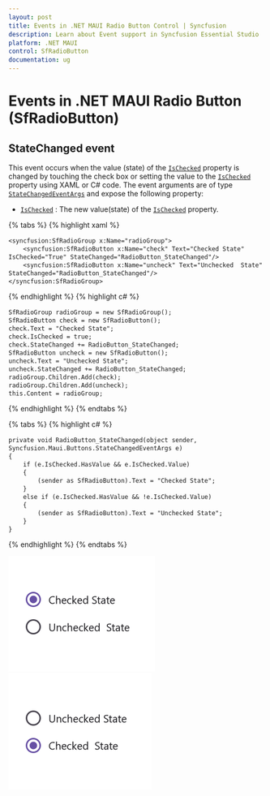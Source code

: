 ```yaml
---
layout: post
title: Events in .NET MAUI Radio Button Control | Syncfusion
description: Learn about Event support in Syncfusion Essential Studio .NET MAUI Radio Button control, its elements and more.
platform: .NET MAUI
control: SfRadioButton
documentation: ug
---
```


# Events in .NET MAUI Radio Button (SfRadioButton)

## StateChanged event

This event occurs when the value (state) of the [`IsChecked`](https://help.syncfusion.com/cr/maui/Syncfusion.Maui.Buttons.SfRadioButton.html#Syncfusion_Maui_Buttons_SfRadioButton_IsChecked) property is changed by touching the check box or setting the value to the [`IsChecked`](https://help.syncfusion.com/cr/maui/Syncfusion.Maui.Buttons.SfRadioButton.html#Syncfusion_Maui_Buttons_SfRadioButton_IsChecked) property using XAML or C# code. The event arguments are of type [`StateChangedEventArgs`](https://help.syncfusion.com/cr/maui/Syncfusion.Maui.Buttons.ToggleButton.html#Syncfusion_Maui_Buttons_ToggleButton_StateChanged) and expose the following property:

* [`IsChecked`](https://help.syncfusion.com/cr/maui/Syncfusion.Maui.Buttons.SfRadioButton.html#Syncfusion_Maui_Buttons_SfRadioButton_IsChecked) : The new value(state) of the [`IsChecked`](https://help.syncfusion.com/cr/maui/Syncfusion.Maui.Buttons.SfRadioButton.html#Syncfusion_Maui_Buttons_SfRadioButton_IsChecked) property.

{% tabs %}
{% highlight xaml %}

    <syncfusion:SfRadioGroup x:Name="radioGroup">
        <syncfusion:SfRadioButton x:Name="check" Text="Checked State" IsChecked="True" StateChanged="RadioButton_StateChanged"/>
        <syncfusion:SfRadioButton x:Name="uncheck" Text="Unchecked  State" StateChanged="RadioButton_StateChanged"/>
    </syncfusion:SfRadioGroup>

{% endhighlight %}
{% highlight c# %}

    SfRadioGroup radioGroup = new SfRadioGroup();
    SfRadioButton check = new SfRadioButton();
    check.Text = "Checked State";
    check.IsChecked = true;
    check.StateChanged += RadioButton_StateChanged;
    SfRadioButton uncheck = new SfRadioButton();
    uncheck.Text = "Unchecked State";
    uncheck.StateChanged += RadioButton_StateChanged;
    radioGroup.Children.Add(check);
    radioGroup.Children.Add(uncheck);
    this.Content = radioGroup;

{% endhighlight %}
{% endtabs %}

{% tabs %}
{% highlight c# %}

    private void RadioButton_StateChanged(object sender, Syncfusion.Maui.Buttons.StateChangedEventArgs e)
    {
        if (e.IsChecked.HasValue && e.IsChecked.Value)
        {
            (sender as SfRadioButton).Text = "Checked State";
        }
        else if (e.IsChecked.HasValue && !e.IsChecked.Value)
        {
            (sender as SfRadioButton).Text = "Unchecked State";
        }
    }
 
{% endhighlight %}
{% endtabs %}

![StateChanged event 1](Images/Event/statechanged1.png)
![StateChanged event 2](Images/Event/statechanged2.png)
